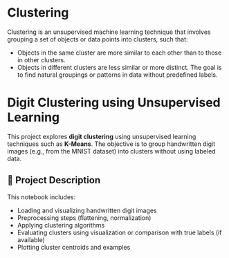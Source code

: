 # Clustering
Clustering is an unsupervised machine learning technique that involves grouping a set of objects or data points into clusters, such that:
- Objects in the same cluster are more similar to each other than to those in other clusters.
- Objects in different clusters are less similar or more distinct.
The goal is to find natural groupings or patterns in data without predefined labels.

# Digit Clustering using Unsupervised Learning

This project explores **digit clustering** using unsupervised learning techniques such as **K-Means**. The objective is to group handwritten digit images (e.g., from the MNIST dataset) into clusters without using labeled data.

## 📝 Project Description

This notebook includes:

- Loading and visualizing handwritten digit images
- Preprocessing steps (flattening, normalization)
- Applying clustering algorithms
- Evaluating clusters using visualization or comparison with true labels (if available)
- Plotting cluster centroids and examples

